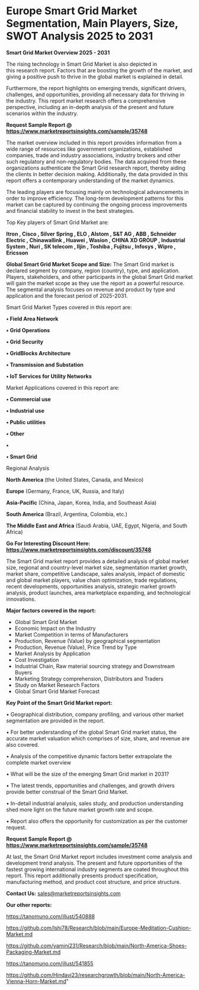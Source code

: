 # Europe Smart Grid Market Segmentation, Main Players, Size, SWOT Analysis 2025 to 2031

<Strong> Smart Grid Market Overview 2025 - 2031</strong>

The rising technology in Smart Grid Market is also depicted in this research report. Factors that are boosting the growth of the market, and giving a positive push to thrive in the global market is explained in detail.

Furthermore, the report highlights on emerging trends, significant drivers, challenges, and opportunities, providing all necessary data for thriving in the industry. This report market research offers a comprehensive perspective, including an in-depth analysis of the present and future scenarios within the industry.

<strong>Request Sample Report @ <a href=https://www.marketreportsinsights.com/sample/35748>https://www.marketreportsinsights.com/sample/35748</a></strong>

The market overview included in this report provides information from a wide range of resources like government organizations, established companies, trade and industry associations, industry brokers and other such regulatory and non-regulatory bodies. The data acquired from these organizations authenticate the Smart Grid research report, thereby aiding the clients in better decision making. Additionally, the data provided in this report offers a contemporary understanding of the market dynamics.

The leading players are focusing mainly on technological advancements in order to improve efficiency. The long-term development patterns for this market can be captured by continuing the ongoing process improvements and financial stability to invest in the best strategies.

Top Key players of Smart Grid Market are:

<strong>Itron , Cisco , Silver Spring , ELO , Alstom , S&T AG , ABB , Schneider Electric , Chinawallink , Huawei , Wasion , CHINA XD GROUP , Industrial System , Nuri , SK telecom , Iljin , Toshiba , Fujitsu , Infosys , Wipro , Ericsson </strong>

<strong><b>Global Smart Grid Market Scope and Size:</b></strong>
The Smart Grid market is declared segment by company, region (country), type, and application. Players, stakeholders, and other participants in the global Smart Grid market will gain the market scope as they use the report as a powerful resource. The segmental analysis focuses on revenue and product by type and application and the forecast period of 2025-2031.

Smart Grid Market Types covered in this report are:

<strong>•  Field Area Network 

•  Grid Operations 

•  Grid Security 

•  GridBlocks Architecture 

•  Transmission and Substation 

•  IoT Services for Utility Networks</strong>

Market Applications covered in this report are:

<strong>•  Commercial use 

•  Industrial use 

•  Public utilities 

•  Other 

•  

•  Smart Grid</strong> 

Regional Analysis

<strong>North America</strong> (the United States, Canada, and Mexico)

<strong>Europe</strong> (Germany, France, UK, Russia, and Italy)

<strong>Asia-Pacific</strong> (China, Japan, Korea, India, and Southeast Asia)

<strong>South America</strong> (Brazil, Argentina, Colombia, etc.)

<strong>The Middle East and Africa</strong> (Saudi Arabia, UAE, Egypt, Nigeria, and South Africa)

<strong>Go For Interesting Discount Here: <a href=https://www.marketreportsinsights.com/discount/35748>https://www.marketreportsinsights.com/discount/35748</a></strong>

The Smart Grid market report provides a detailed analysis of global market size, regional and country-level market size, segmentation market growth, market share, competitive Landscape, sales analysis, impact of domestic and global market players, value chain optimization, trade regulations, recent developments, opportunities analysis, strategic market growth analysis, product launches, area marketplace expanding, and technological innovations.

<strong><b>Major factors covered in the report:</b></strong>
<ul>
  <li>Global Smart Grid Market </li>
  <li>Economic Impact on the Industry</li>
  <li>Market Competition in terms of Manufacturers</li>
  <li>Production, Revenue (Value) by geographical segmentation</li>
  <li>Production, Revenue (Value), Price Trend by Type</li>
  <li>Market Analysis by Application</li>
  <li>Cost Investigation</li>
  <li>Industrial Chain, Raw material sourcing strategy and Downstream Buyers</li>
  <li>Marketing Strategy comprehension, Distributors and Traders</li>
  <li>Study on Market Research Factors</li>
  <li>Global Smart Grid Market Forecast</li>
</ul>

<strong><b>Key Point of the Smart Grid Market report:</b></strong>

• Geographical distribution, company profiling, and various other market segmentation are provided in the report.

• For better understanding of the global Smart Grid market status, the accurate market valuation which comprises of size, share, and revenue are also covered.

• Analysis of the competitive dynamic factors better extrapolate the complete market overview

• What will be the size of the emerging Smart Grid market in 2031?

• The latest trends, opportunities and challenges, and growth drivers provide better construal of the Smart Grid Market.

• In-detail industrial analysis, sales study, and production understanding shed more light on the future market growth rate and scope.

• Report also offers the opportunity for customization as per the customer request.

<strong>Request Sample Report @ <a href=https://www.marketreportsinsights.com/sample/35748>https://www.marketreportsinsights.com/sample/35748</a></strong>

At last, the Smart Grid Market report includes investment come analysis and development trend analysis. The present and future opportunities of the fastest growing international industry segments are coated throughout this report. This report additionally presents product specification, manufacturing method, and product cost structure, and price structure.

<strong>Contact Us:</strong>
sales@marketreportsinsights.com

<strong>Our other reports:</strong>

<a href=https://tanomuno.com/illust/540888>https://tanomuno.com/illust/540888</a>

<a href=https://github.com/Ishi78/Research/blob/main/Europe-Meditation-Cushion-Market.md>https://github.com/Ishi78/Research/blob/main/Europe-Meditation-Cushion-Market.md</a>

<a href=https://github.com/yamini231/Research/blob/main/North-America-Shoes-Packaging-Market.md>https://github.com/yamini231/Research/blob/main/North-America-Shoes-Packaging-Market.md</a>

<a href=https://tanomuno.com/illust/541855>https://tanomuno.com/illust/541855</a>

<a href=https://github.com/Hindavi23/researchgrowth/blob/main/North-America-Vienna-Horn-Market.md>https://github.com/Hindavi23/researchgrowth/blob/main/North-America-Vienna-Horn-Market.md</a>"
